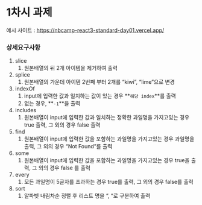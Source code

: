 # 1차시 과제
예시 사이트 : https://nbcamp-react3-standard-day01.vercel.app/

### 상세요구사항

1. slice
    1. 원본배열의 뒤 2개 아이템을 제거하여 출력
2. splice
    1. 원본배열의 가운데 아이템 2번째 부터 2개를 “kiwi”, “lime”으로 변경
3. indexOf
    1. input에 입력한 값과 일치하는 값이 있는 경우 **`해당 index`**를 출력
    2. 없는 경우, **`-1`**을 출력
4. includes
    1. 원본배열이 input에 입력한 값과 일치하는 정확한 과일명을 가지고있는 경우 true 출력, 그 외의 경우 false 출력
5. find
    1. 원본배열이 input에 입력한 값을 포함하는 과일명을 가지고있는 경우 과일명을 출력, 그 외의 경우 “Not Found”를 출력
6. some
    1. 원본배열이 input에 입력한 값을 포함하는 과일명을 가지고있는 경우 true을 출력, 그 외의 경우 false 를 출력
7. every
    1. 모든 과일명이 5글자를 초과하는 경우 true를 출력, 그 외의 경우 false를 출력
8. sort
    1. 알파벳 내림차순 정렬 후 리스트 명을 “, “로 구분하여 출력
